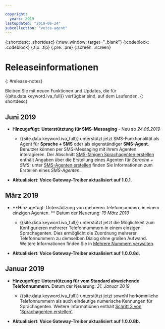 ```yaml
---

copyright:
  years: 2019
lastupdated: "2019-06-24"
subcollection: "voice-agent"
---
```


{:shortdesc: .shortdesc}
{:new_window: target="_blank"}
{:codeblock: .codeblock}
{:tip: .tip}
{:pre: .pre}
{:screen: .screen}

# Releaseinformationen
{: #release-notes}


Bleiben Sie mit neuen Funktionen und Updates, die für {{site.data.keyword.iva_full}} verfügbar sind, auf dem Laufenden.
{: shortdesc}

## Juni 2019

- **Hinzugefügt: Unterstütztung für SMS-Messaging** - Neu ab _24.06.2019_

  - {{site.data.keyword.iva_full}} unterstützt jetzt SMS-Funktionalität als Agent für **Sprache + SMS** oder als eigenständiger **SMS-Agent**. Benutzer können per SMS-Messaging mit ihrem Agenten interagieren. Der Abschnitt [SMS-fähigen Sprachagenten erstellen](/docs/services/voice-agent?topic=voice-agent-sms_config_instance) enthält Angaben über die Erstellung eines Agenten für _Sprache + SMS_; unter [SMS-Agenten erstellen](/docs/services/voice-agent?topic=voice-agent-config_sms_instance) finden Sie Informationen zum Erstellen eines _SMS-Agenten_.

- **Aktualisiert: Voice Gateway-Treiber aktualisiert auf 1.0.1.**

## März 2019

- **Hinzugefügt: Unterstützung von mehreren Telefonnummern in einem einzigen Agenten. ** Datum der Neuerung: _19 März 2019_

  - {{site.data.keyword.iva_full}} unterstützt jetzt die Möglichkeit zum Konfigurieren mehrerer Telefonnummern in einem einzigen Sprachagenten. Dies ermöglicht die Zuordnung mehrerer Telefonnummern zu demselben Dialog ohne großen Aufwand. Weitere Informationen finden Sie in [Mehrere Nummern verwalten](/docs/services/voice-agent?topic=voice-agent-multi_num#multi_num).

- **Aktualisiert: Voice Gateway-Treiber aktualisiert auf 1.0.0.8d.**

## Januar 2019

- **Hinzugefügt: Unterstützung für vom Standard abweichende Telefonnummern.** Datum der Neuerung: _31. Januar 2019_

  - {{site.data.keyword.iva_full}} unterstützt jetzt sowohl herkömmliche Telefonnummern als auch eindeutige numerische Kennungen für Sprachagenten. Weitere Informationen enthält [Schritt 3 von 'Sprachagenten erstellen'](/docs/services/voice-agent?topic=voice-agent-config_instance#create_instance).

- **Aktualisiert: Voice Gateway-Treiber aktualisiert auf 1.0.0.8b.**
